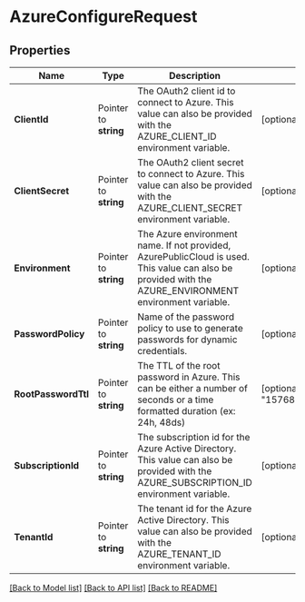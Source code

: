 # AzureConfigureRequest


## Properties

Name | Type | Description | Notes
------------ | ------------- | ------------- | -------------
**ClientId** | Pointer to **string** | The OAuth2 client id to connect to Azure. This value can also be provided with the AZURE_CLIENT_ID environment variable. | [optional] 
**ClientSecret** | Pointer to **string** | The OAuth2 client secret to connect to Azure. This value can also be provided with the AZURE_CLIENT_SECRET environment variable. | [optional] 
**Environment** | Pointer to **string** | The Azure environment name. If not provided, AzurePublicCloud is used. This value can also be provided with the AZURE_ENVIRONMENT environment variable. | [optional] 
**PasswordPolicy** | Pointer to **string** | Name of the password policy to use to generate passwords for dynamic credentials. | [optional] 
**RootPasswordTtl** | Pointer to **string** | The TTL of the root password in Azure. This can be either a number of seconds or a time formatted duration (ex: 24h, 48ds) | [optional] [default to "15768000000000000"]
**SubscriptionId** | Pointer to **string** | The subscription id for the Azure Active Directory. This value can also be provided with the AZURE_SUBSCRIPTION_ID environment variable. | [optional] 
**TenantId** | Pointer to **string** | The tenant id for the Azure Active Directory. This value can also be provided with the AZURE_TENANT_ID environment variable. | [optional] 





[[Back to Model list]](../README.md#documentation-for-models) [[Back to API list]](../README.md#documentation-for-api-endpoints) [[Back to README]](../README.md)


